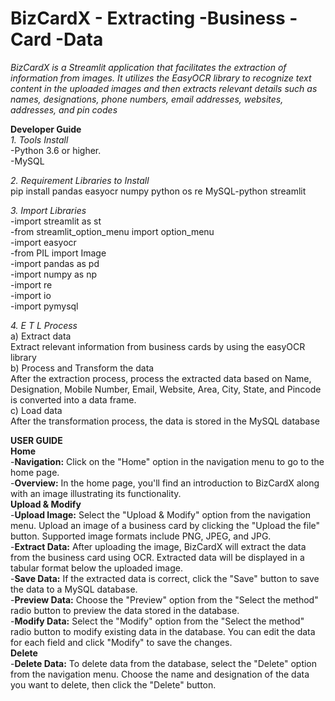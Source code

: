 # BizCardX - Extracting -Business -Card -Data<br>
*BizCardX is a Streamlit application that facilitates the extraction of information from images. It utilizes the EasyOCR library to recognize text content in the uploaded images and then extracts relevant details such as names, designations, phone numbers, email addresses, websites, addresses, and pin codes*<br>

**Developer Guide**<br>
*1. Tools Install*<br>
-Python 3.6 or higher.<br>
-MySQL<br>

*2. Requirement Libraries to Install*<br>
pip install pandas easyocr numpy python os re MySQL-python streamlit<br>

*3. Import Libraries*<br>
-import streamlit as st<br>
-from streamlit_option_menu import option_menu<br>
-import easyocr<br>
-from PIL import Image<br>
-import pandas as pd<br>
-import numpy as np<br>
-import re<br>
-import io<br>
-import pymysql<br>

*4. E T L Process*<br>
a) Extract data<br>
Extract relevant information from business cards by using the easyOCR library<br>
b) Process and Transform the data<br>
After the extraction process, process the extracted data based on Name, Designation, Mobile Number, Email, Website, Area, City, State, and Pincode is converted into a data frame.<br>
c) Load data<br>
After the transformation process, the data is stored in the MySQL database<br>

**USER GUIDE**<br>
**Home**<br>
-**Navigation:** Click on the "Home" option in the navigation menu to go to the home page.<br>
-**Overview:** In the home page, you'll find an introduction to BizCardX along with an image illustrating its functionality.<br>
**Upload & Modify**<br>
-**Upload Image:** Select the "Upload & Modify" option from the navigation menu. Upload an image of a business card by clicking the "Upload the file" button. Supported image formats include PNG, JPEG, and JPG.<br>
-**Extract Data:** After uploading the image, BizCardX will extract the data from the business card using OCR. Extracted data will be displayed in a tabular format below the uploaded image.<br>
-**Save Data:** If the extracted data is correct, click the "Save" button to save the data to a MySQL database.<br>
-**Preview Data:** Choose the "Preview" option from the "Select the method" radio button to preview the data stored in the database.<br>
-**Modify Data:** Select the "Modify" option from the "Select the method" radio button to modify existing data in the database. You can edit the data for each field and click "Modify" to save the changes.<br>
**Delete**<br>
-**Delete Data:** To delete data from the database, select the "Delete" option from the navigation menu. Choose the name and designation of the data you want to delete, then click the "Delete" button.<br>

